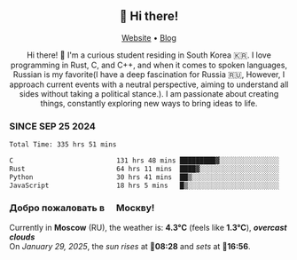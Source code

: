 <h2 align="center">👋 Hi there!</h2>
<p align="center">
  <a href="https://urdekcah.ru">Website</a> •
  <a href="https://urdekcah.blog">Blog</a>
</p>

<p align="center">
  Hi there! 👋 I'm a curious student residing in South Korea 🇰🇷. I love programming in Rust, C, and C++, and when it comes to spoken languages, Russian is my favorite(I have a deep fascination for Russia 🇷🇺, However, I approach current events with a neutral perspective, aiming to understand all sides without taking a political stance.). I am passionate about creating things, constantly exploring new ways to bring ideas to life.
</p>

### SINCE SEP 25 2024
<!--START_SECTION:waka-->
<!--LAST_WAKA_UPDATE:2025-01-28 18:27:39-->
```txt
Total Time: 335 hrs 51 mins

C                          131 hrs 48 mins █████████▓░░░░░░░░░░░░░░░   38.23 %
Rust                       64 hrs 11 mins  ████▓░░░░░░░░░░░░░░░░░░░░   18.62 %
Python                     30 hrs 41 mins  ██▒░░░░░░░░░░░░░░░░░░░░░░   08.90 %
JavaScript                 18 hrs 5 mins   █▒░░░░░░░░░░░░░░░░░░░░░░░   05.25 %
```
<!--END_SECTION:waka-->

<h3>Добро пожаловать в <img src="https://cdn-icons-png.flaticon.com/512/197/197408.png" width="13"/> Москву!</h3>

<!--START_SECTION:weather:moscow-->
<!--LAST_WEATHER_UPDATE:2025-01-29 09:21:01-->
Currently in **Moscow** (RU), the weather is: **4.3°C** (feels like **1.3°C**), ***overcast clouds***<br/>
On *January 29, 2025*, the *sun rises* at 🌅**08:28** and *sets* at 🌇**16:56**.
<!--END_SECTION:weather-->
